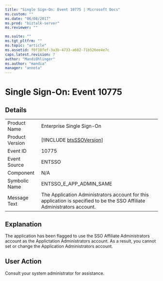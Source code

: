 ```yaml
---
title: "Single Sign-On: Event 10775 | Microsoft Docs"
ms.custom: ""
ms.date: "06/08/2017"
ms.prod: "biztalk-server"
ms.reviewer: ""

ms.suite: ""
ms.tgt_pltfrm: ""
ms.topic: "article"
ms.assetid: f0f18fef-3a3b-4733-a602-71b526ee4e7c
caps.latest.revision: 7
author: "MandiOhlinger"
ms.author: "mandia"
manager: "anneta"
---
```

# Single Sign-On: Event 10775
## Details  
  
|                 |                                                                                                                          |
|-----------------|--------------------------------------------------------------------------------------------------------------------------|
|  Product Name   |                                                Enterprise Single Sign-On                                                 |
| Product Version |                               [!INCLUDE [btsSSOVersion](../includes/btsssoversion-md.md)]                                |
|    Event ID     |                                                          10775                                                           |
|  Event Source   |                                                          ENTSSO                                                          |
|    Component    |                                                           N/A                                                            |
|  Symbolic Name  |                                                 ENTSSO_E_APP_ADMIN_SAME                                                  |
|  Message Text   | The Application Administrators account for this application is specified to be the SSO Affiliate Administrators account. |
  
## Explanation  
 The application has been flagged to use the SSO Affiliate Administrators account as the Applictation Administrators account. As a result, you cannot set or change the Application Administrators account.  
  
## User Action  
 Consult your system administrator for assistance.